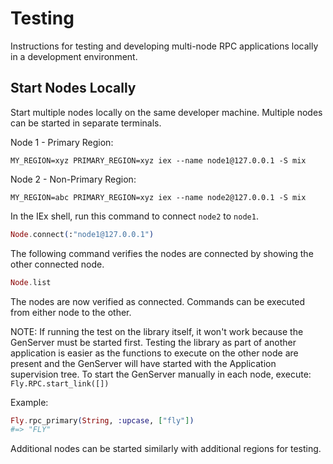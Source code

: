 # Testing

Instructions for testing and developing multi-node RPC applications locally in a development environment.

## Start Nodes Locally

Start multiple nodes locally on the same developer machine. Multiple nodes can be started in separate terminals.

Node 1 - Primary Region:

```shell
MY_REGION=xyz PRIMARY_REGION=xyz iex --name node1@127.0.0.1 -S mix
```

Node 2 - Non-Primary Region:

```shell
MY_REGION=abc PRIMARY_REGION=xyz iex --name node2@127.0.0.1 -S mix
```

In the IEx shell, run this command to connect `node2` to `node1`.

```elixir
Node.connect(:"node1@127.0.0.1")
```

The following command verifies the nodes are connected by showing the other connected node.

```elixir
Node.list
```

The nodes are now verified as connected. Commands can be executed from either node to the other.

NOTE: If running the test on the library itself, it won't work because the GenServer must be started first. Testing the library as part of another application is easier as the functions to execute on the other node are present and the GenServer will have started with the Application supervision tree. To start the GenServer manually in each node, execute: `Fly.RPC.start_link([])`

Example:

```elixir
Fly.rpc_primary(String, :upcase, ["fly"])
#=> "FLY"
```

Additional nodes can be started similarly with additional regions for testing.
